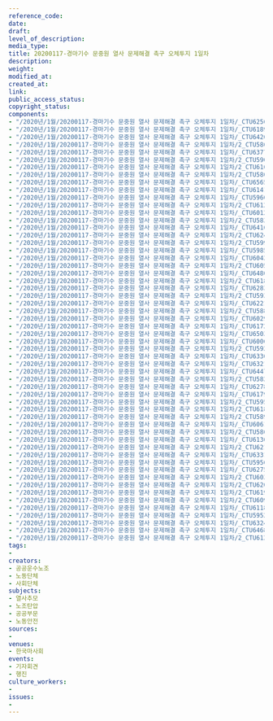 ```yaml
---
reference_code: 
date: 
draft: 
level_of_description: 
media_type: 
title: 20200117-경마기수 문중원 열사 문제해결 촉구 오체투지 1일차
description: 
weight: 
modified_at: 
created_at: 
link: 
public_access_status: 
copyright_status: 
components:
- "/2020년/1월/20200117-경마기수 문중원 열사 문제해결 촉구 오체투지 1일차/_CTU6256.jpg"
- "/2020년/1월/20200117-경마기수 문중원 열사 문제해결 촉구 오체투지 1일차/_CTU6189.jpg"
- "/2020년/1월/20200117-경마기수 문중원 열사 문제해결 촉구 오체투지 1일차/_CTU6426.jpg"
- "/2020년/1월/20200117-경마기수 문중원 열사 문제해결 촉구 오체투지 1일차/2_CTU5868.jpg"
- "/2020년/1월/20200117-경마기수 문중원 열사 문제해결 촉구 오체투지 1일차/_CTU6377.jpg"
- "/2020년/1월/20200117-경마기수 문중원 열사 문제해결 촉구 오체투지 1일차/2_CTU5901.jpg"
- "/2020년/1월/20200117-경마기수 문중원 열사 문제해결 촉구 오체투지 1일차/2_CTU6161.jpg"
- "/2020년/1월/20200117-경마기수 문중원 열사 문제해결 촉구 오체투지 1일차/2_CTU5808.jpg"
- "/2020년/1월/20200117-경마기수 문중원 열사 문제해결 촉구 오체투지 1일차/_CTU6565.jpg"
- "/2020년/1월/20200117-경마기수 문중원 열사 문제해결 촉구 오체투지 1일차/_CTU6141.jpg"
- "/2020년/1월/20200117-경마기수 문중원 열사 문제해결 촉구 오체투지 1일차/_CTU5960.jpg"
- "/2020년/1월/20200117-경마기수 문중원 열사 문제해결 촉구 오체투지 1일차/2_CTU6121.jpg"
- "/2020년/1월/20200117-경마기수 문중원 열사 문제해결 촉구 오체투지 1일차/_CTU6012.jpg"
- "/2020년/1월/20200117-경마기수 문중원 열사 문제해결 촉구 오체투지 1일차/2_CTU5836.jpg"
- "/2020년/1월/20200117-경마기수 문중원 열사 문제해결 촉구 오체투지 1일차/_CTU6416.jpg"
- "/2020년/1월/20200117-경마기수 문중원 열사 문제해결 촉구 오체투지 1일차/2_CTU6242.jpg"
- "/2020년/1월/20200117-경마기수 문중원 열사 문제해결 촉구 오체투지 1일차/2_CTU5993.jpg"
- "/2020년/1월/20200117-경마기수 문중원 열사 문제해결 촉구 오체투지 1일차/_CTU5985.jpg"
- "/2020년/1월/20200117-경마기수 문중원 열사 문제해결 촉구 오체투지 1일차/_CTU6042.jpg"
- "/2020년/1월/20200117-경마기수 문중원 열사 문제해결 촉구 오체투지 1일차/2_CTU6058.jpg"
- "/2020년/1월/20200117-경마기수 문중원 열사 문제해결 촉구 오체투지 1일차/_CTU6480.jpg"
- "/2020년/1월/20200117-경마기수 문중원 열사 문제해결 촉구 오체투지 1일차/2_CTU6184.jpg"
- "/2020년/1월/20200117-경마기수 문중원 열사 문제해결 촉구 오체투지 1일차/_CTU6283.jpg"
- "/2020년/1월/20200117-경마기수 문중원 열사 문제해결 촉구 오체투지 1일차/2_CTU5937.jpg"
- "/2020년/1월/20200117-경마기수 문중원 열사 문제해결 촉구 오체투지 1일차/_CTU6221.jpg"
- "/2020년/1월/20200117-경마기수 문중원 열사 문제해결 촉구 오체투지 1일차/2_CTU5888.jpg"
- "/2020년/1월/20200117-경마기수 문중원 열사 문제해결 촉구 오체투지 1일차/_CTU6029.jpg"
- "/2020년/1월/20200117-경마기수 문중원 열사 문제해결 촉구 오체투지 1일차/_CTU6172.jpg"
- "/2020년/1월/20200117-경마기수 문중원 열사 문제해결 촉구 오체투지 1일차/_CTU6503.jpg"
- "/2020년/1월/20200117-경마기수 문중원 열사 문제해결 촉구 오체투지 1일차/_CTU6006.jpg"
- "/2020년/1월/20200117-경마기수 문중원 열사 문제해결 촉구 오체투지 1일차/2_CTU5926.jpg"
- "/2020년/1월/20200117-경마기수 문중원 열사 문제해결 촉구 오체투지 1일차/_CTU6336.jpg"
- "/2020년/1월/20200117-경마기수 문중원 열사 문제해결 촉구 오체투지 1일차/_CTU6321.jpg"
- "/2020년/1월/20200117-경마기수 문중원 열사 문제해결 촉구 오체투지 1일차/_CTU6447.jpg"
- "/2020년/1월/20200117-경마기수 문중원 열사 문제해결 촉구 오체투지 1일차/2_CTU5824.jpg"
- "/2020년/1월/20200117-경마기수 문중원 열사 문제해결 촉구 오체투지 1일차/_CTU6278.jpg"
- "/2020년/1월/20200117-경마기수 문중원 열사 문제해결 촉구 오체투지 1일차/_CTU6179.jpg"
- "/2020년/1월/20200117-경마기수 문중원 열사 문제해결 촉구 오체투지 1일차/2_CTU5958.jpg"
- "/2020년/1월/20200117-경마기수 문중원 열사 문제해결 촉구 오체투지 1일차/2_CTU6180.jpg"
- "/2020년/1월/20200117-경마기수 문중원 열사 문제해결 촉구 오체투지 1일차/2_CTU5893.jpg"
- "/2020년/1월/20200117-경마기수 문중원 열사 문제해결 촉구 오체투지 1일차/_CTU6061.jpg"
- "/2020년/1월/20200117-경마기수 문중원 열사 문제해결 촉구 오체투지 1일차/2_CTU5864.jpg"
- "/2020년/1월/20200117-경마기수 문중원 열사 문제해결 촉구 오체투지 1일차/_CTU6136.jpg"
- "/2020년/1월/20200117-경마기수 문중원 열사 문제해결 촉구 오체투지 1일차/2_CTU6213.jpg"
- "/2020년/1월/20200117-경마기수 문중원 열사 문제해결 촉구 오체투지 1일차/_CTU6331.jpg"
- "/2020년/1월/20200117-경마기수 문중원 열사 문제해결 촉구 오체투지 1일차/_CTU5956.jpg"
- "/2020년/1월/20200117-경마기수 문중원 열사 문제해결 촉구 오체투지 1일차/_CTU6275.jpg"
- "/2020년/1월/20200117-경마기수 문중원 열사 문제해결 촉구 오체투지 1일차/2_CTU6030.jpg"
- "/2020년/1월/20200117-경마기수 문중원 열사 문제해결 촉구 오체투지 1일차/2_CTU6206.jpg"
- "/2020년/1월/20200117-경마기수 문중원 열사 문제해결 촉구 오체투지 1일차/2_CTU6196.jpg"
- "/2020년/1월/20200117-경마기수 문중원 열사 문제해결 촉구 오체투지 1일차/2_CTU6093.jpg"
- "/2020년/1월/20200117-경마기수 문중원 열사 문제해결 촉구 오체투지 1일차/_CTU6118.jpg"
- "/2020년/1월/20200117-경마기수 문중원 열사 문제해결 촉구 오체투지 1일차/_CTU5952.jpg"
- "/2020년/1월/20200117-경마기수 문중원 열사 문제해결 촉구 오체투지 1일차/_CTU6324.jpg"
- "/2020년/1월/20200117-경마기수 문중원 열사 문제해결 촉구 오체투지 1일차/_CTU6468.jpg"
- "/2020년/1월/20200117-경마기수 문중원 열사 문제해결 촉구 오체투지 1일차/2_CTU6124.jpg"
tags:
- 
creators:
- 공공운수노조
- 노동단체
- 사회단체
subjects:
- 열사추모
- 노조탄압
- 공공부문
- 노동안전
sources:
- 
venues:
- 한국마사회
events:
- 기자회견
- 행진
culture_workers:
- 
issues:
- 
---
```

